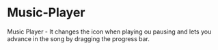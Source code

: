 # Music-Player
Music Player - It changes the icon when playing ou pausing and lets you advance in the song by dragging the progress bar.

